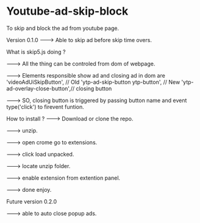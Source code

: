# Youtube-ad-skip-block
To skip and block the ad from youtube page.


Version 0.1.0
---> Able to skip ad before skip time overs.

What is skip5.js doing ?

---> All the thing can be controled from dom of webpage.

---> Elements responsible show ad and closing ad in dom are 
    'videoAdUiSkipButton', // Old
    'ytp-ad-skip-button ytp-button', // New
    'ytp-ad-overlay-close-button',// closing button
    
---> SO, closing button is triggered by passing button name and event type('click') to firevent funtion.

How to install ?
---> Download or clone the repo.

---> unzip.

---> open crome go to extensions.

---> click load unpacked.

---> locate unzip folder.

---> enable extension from extention panel.

---> done enjoy.


Future version 0.2.0

---> able to auto close popup ads.


